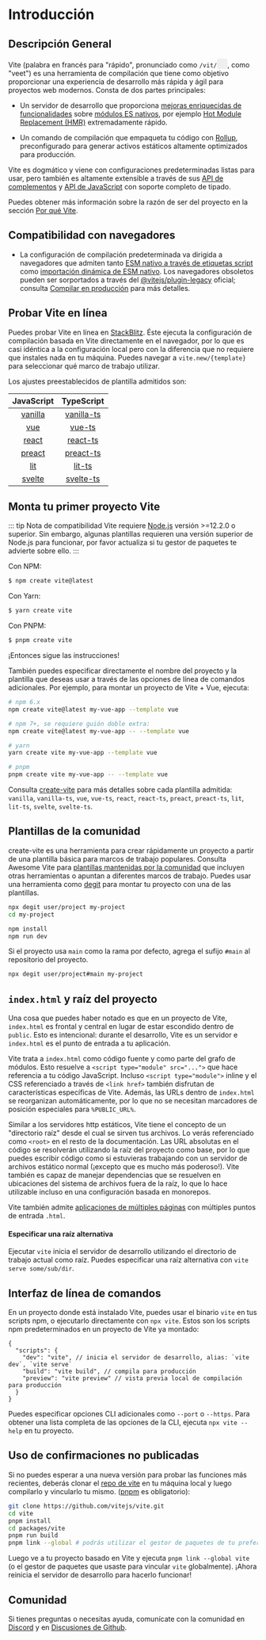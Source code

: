 # Introducción

<audio id="vite-audio">
  <source src="/vite.mp3" type="audio/mpeg">
</audio>

<!-- ## Overview -->

## Descripción General

Vite (palabra en francés para "rápido", pronunciado como `/vit/`<button style="border:none;padding:3px;border-radius:4px" id="play-vite-audio" onclick="document.getElementById('vite-audio').play();"><img src="/voice.svg" height="15"></button>, como "veet") es una herramienta de compilación que tiene como objetivo proporcionar una experiencia de desarrollo más rápida y ágil para proyectos web modernos. Consta de dos partes principales:

- Un servidor de desarrollo que proporciona [mejoras enriquecidas de funcionalidades](./features) sobre [módulos ES nativos](https://developer.mozilla.org/en-US/docs/Web/JavaScript/Guide/Modules), por ejemplo [Hot Module Replacement (HMR)](./features#hot-module-replacement) extremadamente rápido.

- Un comando de compilación que empaqueta tu código con [Rollup](https://rollupjs.org), preconfigurado para generar activos estáticos altamente optimizados para producción.

Vite es dogmático y viene con configuraciones predeterminadas listas para usar, pero también es altamente extensible a través de sus [API de complementos](./api-plugin) y [API de JavaScript](./api-javascript) con soporte completo de tipado.

Puedes obtener más información sobre la razón de ser del proyecto en la sección [Por qué Vite](./why).

## Compatibilidad con navegadores

- La configuración de compilación predeterminada va dirigida a navegadores que admiten tanto [ESM nativo a través de etiquetas script](https://caniuse.com/es6-module) como [importación dinámica de ESM nativo](https://caniuse.com/es6-module-dynamic-import). Los navegadores obsoletos pueden ser sorportados a través del [@vitejs/plugin-legacy](https://github.com/vitejs/vite/tree/main/packages/plugin-legacy) oficial; consulta [Compilar en producción](./build) para más detalles.

## Probar Vite en línea

Puedes probar Vite en línea en [StackBlitz](https://vite.new/). Éste ejecuta la configuración de compilación basada en Vite directamente en el navegador, por lo que es casi idéntica a la configuración local pero con la diferencia que no requiere que instales nada en tu máquina. Puedes navegar a `vite.new/{template}` para seleccionar qué marco de trabajo utilizar.

Los ajustes preestablecidos de plantilla admitidos son:

|             JavaScript              |                TypeScript                 |
| :---------------------------------: | :---------------------------------------: |
| [vanilla](https://vite.new/vanilla) | [vanilla-ts](https://vite.new/vanilla-ts) |
|     [vue](https://vite.new/vue)     |     [vue-ts](https://vite.new/vue-ts)     |
|   [react](https://vite.new/react)   |   [react-ts](https://vite.new/react-ts)   |
|  [preact](https://vite.new/preact)  |  [preact-ts](https://vite.new/preact-ts)  |
|     [lit](https://vite.new/lit)     |     [lit-ts](https://vite.new/lit-ts)     |
|  [svelte](https://vite.new/svelte)  |  [svelte-ts](https://vite.new/svelte-ts)  |

## Monta tu primer proyecto Vite

::: tip Nota de compatibilidad
Vite requiere [Node.js](https://nodejs.org/en/) versión >=12.2.0 o superior. Sin embargo, algunas plantillas requieren una versión superior de Node.js para funcionar, por favor actualiza si tu gestor de paquetes te advierte sobre ello.
:::

Con NPM:

```bash
$ npm create vite@latest
```

Con Yarn:

```bash
$ yarn create vite
```

Con PNPM:

```bash
$ pnpm create vite
```

¡Entonces sigue las instrucciones!

También puedes especificar directamente el nombre del proyecto y la plantilla que deseas usar a través de las opciones de línea de comandos adicionales. Por ejemplo, para montar un proyecto de Vite + Vue, ejecuta:

```bash
# npm 6.x
npm create vite@latest my-vue-app --template vue

# npm 7+, se requiere guión doble extra:
npm create vite@latest my-vue-app -- --template vue

# yarn
yarn create vite my-vue-app --template vue

# pnpm
pnpm create vite my-vue-app -- --template vue
```

Consulta [create-vite](https://github.com/vitejs/vite/tree/main/packages/create-vite) para más detalles sobre cada plantilla admitida: `vanilla`, `vanilla-ts`, `vue`, `vue-ts`, `react`, `react-ts`, `preact`, `preact-ts`, `lit`, `lit-ts`, `svelte`, `svelte-ts`.

## Plantillas de la comunidad

create-vite es una herramienta para crear rápidamente un proyecto a partir de una plantilla básica para marcos de trabajo populares. Consulta Awesome Vite para [plantillas mantenidas por la comunidad](https://github.com/vitejs/awesome-vite#templates) que incluyen otras herramientas o apuntan a diferentes marcos de trabajo. Puedes usar una herramienta como [degit](https://github.com/Rich-Harris/degit) para montar tu proyecto con una de las plantillas.

```bash
npx degit user/project my-project
cd my-project

npm install
npm run dev
```

Si el proyecto usa `main` como la rama por defecto, agrega el sufijo `#main` al repositorio del proyecto.

```bash
npx degit user/project#main my-project
```

## `index.html` y raíz del proyecto

Una cosa que puedes haber notado es que en un proyecto de Vite, `index.html` es frontal y central en lugar de estar escondido dentro de `public`. Esto es intencional: durante el desarrollo, Vite es un servidor e `index.html` es el punto de entrada a tu aplicación.

Vite trata a `index.html` como código fuente y como parte del grafo de módulos. Esto resuelve a `<script type="module" src="...">` que hace referencia a tu código JavaScript. Incluso `<script type="module">` inline y el CSS referenciado a través de `<link href>` también disfrutan de características específicas de Vite. Además, las URLs dentro de `index.html` se reorganizan automáticamente, por lo que no se necesitan marcadores de posición especiales para `%PUBLIC_URL%`.

Similar a los servidores http estáticos, Vite tiene el concepto de un "directorio raíz" desde el cual se sirven tus archivos. Lo verás referenciado como `<root>` en el resto de la documentación. Las URL absolutas en el código se resolverán utilizando la raíz del proyecto como base, por lo que puedes escribir código como si estuvieras trabajando con un servidor de archivos estático normal (¡excepto que es mucho más poderoso!). Vite también es capaz de manejar dependencias que se resuelven en ubicaciones del sistema de archivos fuera de la raíz, lo que lo hace utilizable incluso en una configuración basada en monorepos.

Vite también admite [aplicaciones de múltiples páginas](./build#multi-page-app) con múltiples puntos de entrada `.html`.

#### Especificar una raíz alternativa

Ejecutar `vite` inicia el servidor de desarrollo utilizando el directorio de trabajo actual como raíz. Puedes especificar una raíz alternativa con `vite serve some/sub/dir`.

## Interfaz de línea de comandos

En un proyecto donde está instalado Vite, puedes usar el binario `vite` en tus scripts npm, o ejecutarlo directamente con `npx vite`. Estos son los scripts npm predeterminados en un proyecto de Vite ya montado:

<!-- prettier-ignore -->
```json5
{
  "scripts": {
    "dev": "vite", // inicia el servidor de desarrollo, alias: `vite dev`, `vite serve`
    "build": "vite build", // compila para producción
    "preview": "vite preview" // vista previa local de compilación para producción
  }
}
```

Puedes especificar opciones CLI adicionales como `--port` o `--https`. Para obtener una lista completa de las opciones de la CLI, ejecuta `npx vite --help` en tu proyecto.

## Uso de confirmaciones no publicadas

Si no puedes esperar a una nueva versión para probar las funciones más recientes, deberás clonar el [repo de vite](https://github.com/vitejs/vite) en tu máquina local y luego compilarlo y vincularlo tu mismo. ([pnpm](https://pnpm.io/) es obligatorio):

```bash
git clone https://github.com/vitejs/vite.git
cd vite
pnpm install
cd packages/vite
pnpm run build
pnpm link --global # podrás utilizar el gestor de paquetes de tu preferencia
```

Luego ve a tu proyecto basado en Vite y ejecuta `pnpm link --global vite` (o el gestor de paquetes que usaste para vincular `vite` globalmente). ¡Ahora reinicia el servidor de desarrollo para hacerlo funcionar!

## Comunidad

Si tienes preguntas o necesitas ayuda, comunícate con la comunidad en [Discord](https://discord.gg/4cmKdMfpU5) y en [Discusiones de Github](https://github.com/vitejs/vite/discussions).
